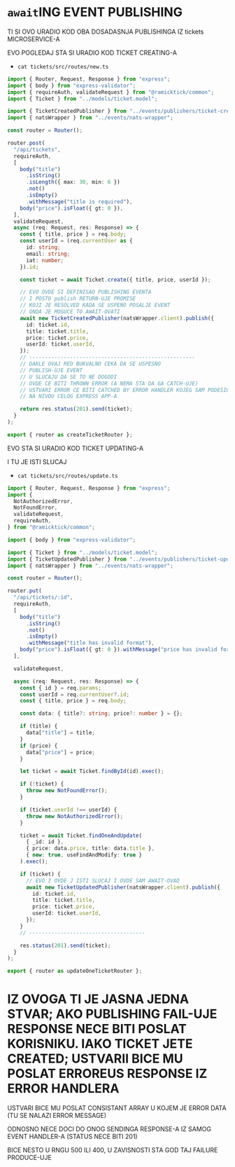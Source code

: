 # `await`ING EVENT PUBLISHING

TI SI OVO URADIO KOD OBA DOSADASNJA PUBLISHINGA IZ tickets MICROSERVICE-A

EVO POGLEDAJ STA SI URADIO KOD TICKET CREATING-A

- `cat tickets/src/routes/new.ts`

```ts
import { Router, Request, Response } from "express";
import { body } from "express-validator";
import { requireAuth, validateRequest } from "@ramicktick/common";
import { Ticket } from "../models/ticket.model";

import { TicketCreatedPublisher } from "../events/publishers/ticket-created-publisher";
import { natsWrapper } from "../events/nats-wrapper";

const router = Router();

router.post(
  "/api/tickets",
  requireAuth,
  [
    body("title")
      .isString()
      .isLength({ max: 30, min: 6 })
      .not()
      .isEmpty()
      .withMessage("title is required"),
    body("price").isFloat({ gt: 0 }),
  ],
  validateRequest,
  async (req: Request, res: Response) => {
    const { title, price } = req.body;
    const userId = (req.currentUser as {
      id: string;
      email: string;
      iat: number;
    }).id;

    const ticket = await Ticket.create({ title, price, userId });

    // EVO OVDE SI DEFINISAO PUBLISHING EVENTA
    // I POSTO publish RETURN-UJE PROMISE
    // KOJI JE RESOLVED KADA SE USPENO POSALJE EVENT
    // ONDA JE MOGUCE TO AWAIT-OVATI
    await new TicketCreatedPublisher(natsWrapper.client).publish({
      id: ticket.id,
      title: ticket.title,
      price: ticket.price,
      userId: ticket.userId,
    });
    // -----------------------------------------------------
    // DAKLE OVAJ RED BUKVALNO CEKA DA SE USPESNO
    // PUBLISH-UJE EVENT
    // U SLUCAJU DA SE TO NE DOGODI
    // OVDE CE BITI THROWN ERROR (A NEMA STA DA GA CATCH-UJE)
    // USTVARI ERROR CE BITI CATCHED BY ERROR HANDLER KOJEG SAM PODESIO
    // NA NIVOU CELOG EXPRESS APP-A

    return res.status(201).send(ticket);
  }
);

export { router as createTicketRouter };

```

EVO STA SI URADIO KOD TICKET UPDATING-A

I TU JE ISTI SLUCAJ

- `cat tickets/src/routes/update.ts`

```ts
import { Router, Request, Response } from "express";
import {
  NotAuthorizedError,
  NotFoundError,
  validateRequest,
  requireAuth,
} from "@ramicktick/common";

import { body } from "express-validator";

import { Ticket } from "../models/ticket.model";
import { TicketUpdatedPublisher } from "../events/publishers/ticket-updated-publisher";
import { natsWrapper } from "../events/nats-wrapper";

const router = Router();

router.put(
  "/api/tickets/:id",
  requireAuth,
  [
    body("title")
      .isString()
      .not()
      .isEmpty()
      .withMessage("title has invalid format"),
    body("price").isFloat({ gt: 0 }).withMessage("price has invalid format"),
  ],

  validateRequest,

  async (req: Request, res: Response) => {
    const { id } = req.params;
    const userId = req.currentUser?.id;
    const { title, price } = req.body;

    const data: { title?: string; price?: number } = {};

    if (title) {
      data["title"] = title;
    }
    if (price) {
      data["price"] = price;
    }

    let ticket = await Ticket.findById(id).exec();

    if (!ticket) {
      throw new NotFoundError();
    }

    if (ticket.userId !== userId) {
      throw new NotAuthorizedError();
    }

    ticket = await Ticket.findOneAndUpdate(
      { _id: id },
      { price: data.price, title: data.title },
      { new: true, useFindAndModify: true }
    ).exec();

    if (ticket) {
      // EVO I OVDE J ISTI SLUCAJ I OVDE SAM AWAIT-OVAO
      await new TicketUpdatedPublisher(natsWrapper.client).publish({
        id: ticket.id,
        title: ticket.title,
        price: ticket.price,
        userId: ticket.userId,
      });
    }
    // -------------------------------------

    res.status(201).send(ticket);
  }
);

export { router as updateOneTicketRouter };
```

# IZ OVOGA TI JE JASNA JEDNA STVAR; AKO PUBLISHING FAIL-UJE RESPONSE NECE BITI POSLAT KORISNIKU. IAKO TICKET JETE CREATED; USTVARII BICE MU POSLAT ERROREUS RESPONSE IZ ERROR HANDLERA

USTVARI BICE MU POSLAT CONSISTANT ARRAY U KOJEM JE ERROR DATA (TU SE NALAZI ERROR MESSAGE)

ODNOSNO NECE DOCI DO ONOG SENDINGA RESPONSE-A IZ SAMOG EVENT HANDLER-A (STATUS NECE BITI 201)

BICE NESTO U RNGU 500 ILI 400, U ZAVISNOSTI STA GOD TAJ FAILURE PRODUCE-UJE

